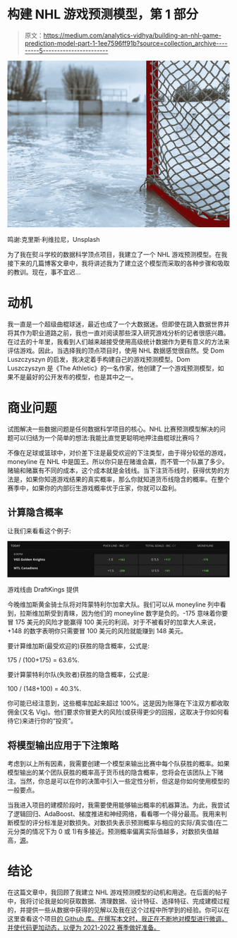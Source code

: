 # 构建 NHL 游戏预测模型，第 1 部分

> 原文：<https://medium.com/analytics-vidhya/building-an-nhl-game-prediction-model-part-1-1ee7596ff91b?source=collection_archive---------5----------------------->

![](img/c1b57b752877d7ef99dc3e87f6dc9484.png)

鸣谢:克里斯·利维拉尼，Unsplash

为了我在熨斗学校的数据科学顶点项目，我建立了一个 NHL 游戏预测模型。在我接下来的几篇博客文章中，我将讲述我为了建立这个模型而采取的各种步骤和吸取的教训。现在，事不宜迟…

# **动机**

我一直是一个超级曲棍球迷，最近也成了一个大数据迷。但即使在跳入数据世界并将其作为职业道路之前，我也一直对阅读那些深入研究游戏分析的记者很感兴趣。在过去的十年里，我看到人们越来越接受使用高级统计数据作为更有意义的方法来评估游戏。因此，当选择我的顶点项目时，使用 NHL 数据感觉很自然。受 Dom Luszczyszyn 的启发，我决定着手构建自己的游戏预测模型。Dom Luszczyszyn 是《The Athletic》的一名作家，他创建了一个游戏预测模型，如果不是最好的公开发布的模型，也是其中之一。

# **商业问题**

试图解决一些数据问题是任何数据科学项目的核心。NHL 比赛预测模型解决的问题可以归结为一个简单的想法:我能比直觉更聪明地押注曲棍球比赛吗？

不像在足球或篮球中，对价差下注是最受欢迎的下注类型，由于得分较低的游戏，moneyline 在 NHL 中是国王。所以你只是在赌谁会赢，而不管一个队赢了多少。赌输和赌赢有不同的成本，这个成本就是金钱线。当下注货币线时，获得优势的方法是，如果你知道游戏结果的真实概率，那么你就知道货币线隐含的概率。在整个赛季中，如果你的内部衍生游戏概率优于庄家，你就可以盈利。

## **计算隐含概率**

让我们来看看这个例子:

![](img/8fedff9aa558a432bbf1d1b18aa16846.png)

游戏线由 DraftKings 提供

今晚维加斯黄金骑士队将对阵蒙特利尔加拿大队。我们可以从 moneyline 列中看到，拉斯维加斯受到青睐，因为他们的 moneyline 数字是负的。-175 意味着你要冒 175 美元的风险才能赢得 100 美元的利润。对于不被看好的加拿大人来说，+148 的数字表明你只需要冒 100 美元的风险就能赚到 148 美元。

要计算维加斯(最受欢迎的)获胜的隐含概率，公式是:

175 / (100+175) = 63.6%.

要计算蒙特利尔队(失败者)获胜的隐含概率，公式是:

100 / (148+100) = 40.3%.

你可能已经注意到，这些概率加起来超过 100%。这是因为账簿在下注双方都收取佣金(又名 Vig)。他们要求你冒更大的风险(或获得更少的回报，这取决于你如何看待它)来进行你的“投资”。

## **将模型输出应用于下注策略**

考虑到以上所有因素，我需要创建一个模型来输出比赛中每个队获胜的概率。如果模型输出的某个团队获胜的概率高于货币线的隐含概率，您将会在该团队上下赌注。当然，你总是可以在你的决策中引入一些定性分析，但这是你如何使用模型的一般要点。

当我进入项目的建模阶段时，我需要使用能够输出概率的机器算法。为此，我尝试了逻辑回归、AdaBoost、梯度推进和神经网络，看看哪一个得分最高。我用来判断模型的评分标准是对数损失。对数损失表示预测概率与相应的实际/真实值(在二元分类的情况下为 0 或 1)有多接近。预测概率偏离实际值越多，对数损失值越高，[源](https://towardsdatascience.com/intuition-behind-log-loss-score-4e0c9979680a)。

# **结论**

在这篇文章中，我回顾了我建立 NHL 游戏预测模型的动机和用途。在后面的帖子中，我将讨论我是如何获取数据、清理数据、设计特征、选择特征、完成建模过程的，并提供一些从数据中获得的见解以及我在这个过程中所学到的经验。你可以在这里查看这个项目[的 Github 库。在撰写本文时，我正在不断地对模型进行微调，并使代码更加动态，以便为 2021-2022 赛季做好准备。](https://github.com/gschwaeb/NHL_Game_Prediction)